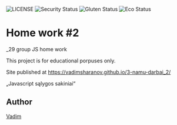 
![LICENSE](https://img.shields.io/badge/license-MIT-blue.svg?style=flat-square)
![Security Status](https://img.shields.io/security-headers?label=Security&url=https%3A%2F%2Fgithub.com&style=flat-square)
![Gluten Status](https://img.shields.io/badge/Gluten-Free-green.svg)
![Eco Status](https://img.shields.io/badge/ECO-Friendly-green.svg)

# Home work #2

_29 group JS home work

This project is for educational porpuses only.

Site published at https://vadimsharanov.github.io/3-namu-darbai_2/


„Javascript sąlygos sakiniai“


## Author

[Vadim](https://github.com/vadimsharanov)

 
